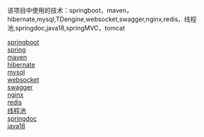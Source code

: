 该项目中使用的技术：springboot，maven，hibernate,mysql,TDengine,websocket,swagger,nginx,redis，线程池,springdoc,java18,springMVC，tomcat<br>

[springboot](./题组9.md)<br>
[spring](./题组8.md)<br>
[maven](./题组18.md)<br>
[hibernate](./题组10.md)<br>
[mysql](./题组15.md)<br>
[websocket](./题组20.md)<br>
[swagger](./题组21.md)<br>
[nginx](./题组22.md)<br>
[redis](./题组16.md)<br>
[线程池](./题组3.md)<br>
[springdoc](./题组23.md)<br>
[java18](./题组24.md)<br>
